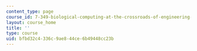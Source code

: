 ```yaml
---
content_type: page
course_id: 7-349-biological-computing-at-the-crossroads-of-engineering-and-science-spring-2005
layout: course_home
title: ''
type: course
uid: bfbd32c4-336c-9ae8-44ce-6b49448cc23b
---
```

